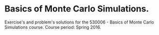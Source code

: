 # Basics of Monte Carlo Simulations.
Exercise's and problem's solutions for the 530006 - Basics of Monte Carlo Simulations course. 
Course period: Spring 2016.
